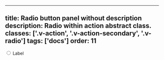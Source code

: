 <!--
 *              © 2025 Visa
 *
 * Licensed under the Apache License, Version 2.0 (the "License");
 * you may not use this file except in compliance with the License.
 * You may obtain a copy of the License at
 *
 *         http://www.apache.org/licenses/LICENSE-2.0
 *
 * Unless required by applicable law or agreed to in writing, software
 * distributed under the License is distributed on an "AS IS" BASIS,
 * WITHOUT WARRANTIES OR CONDITIONS OF ANY KIND, either express or implied.
 * See the License for the specific language governing permissions and
 * limitations under the License.
 *
 -->
---
title: Radio button panel without description
description: Radio within action abstract class.
classes: ['.v-action', '.v-action-secondary', '.v-radio']
tags: ['docs']
order: 11
---

<div class="v-action v-action-secondary v-flex-col v-radio-panel v-align-items-start">
  <div class="v-flex v-align-items-center v-gap-2" style="inline-size: 100%">
    <input class="v-radio v-flex-shrink-0" id="radio-panel-1" name="radio-test-9" type="radio"/>
    <label class="v-label v-typography-label-large" for="radio-panel-1">
      Label
    </label>
  </div>
</div>
